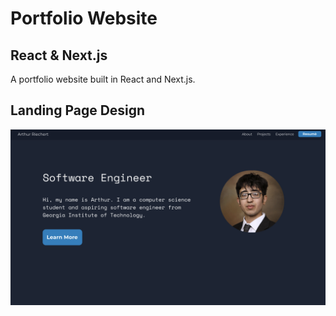 # Portfolio Website
## React & Next.js
A portfolio website built in React and Next.js.

## Landing Page Design
![Design Screenshot](/documentation-assets/figma_design.png)
